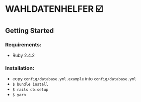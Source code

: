# WAHLDATENHELFER :ballot_box_with_check:
## Getting Started
### Requirements:
- Ruby 2.4.2

### Installation:
- copy `config/database.yml.example` into `config/database.yml`
- `$ bundle install`
- `$ rails db:setup`
- `$ yarn`
